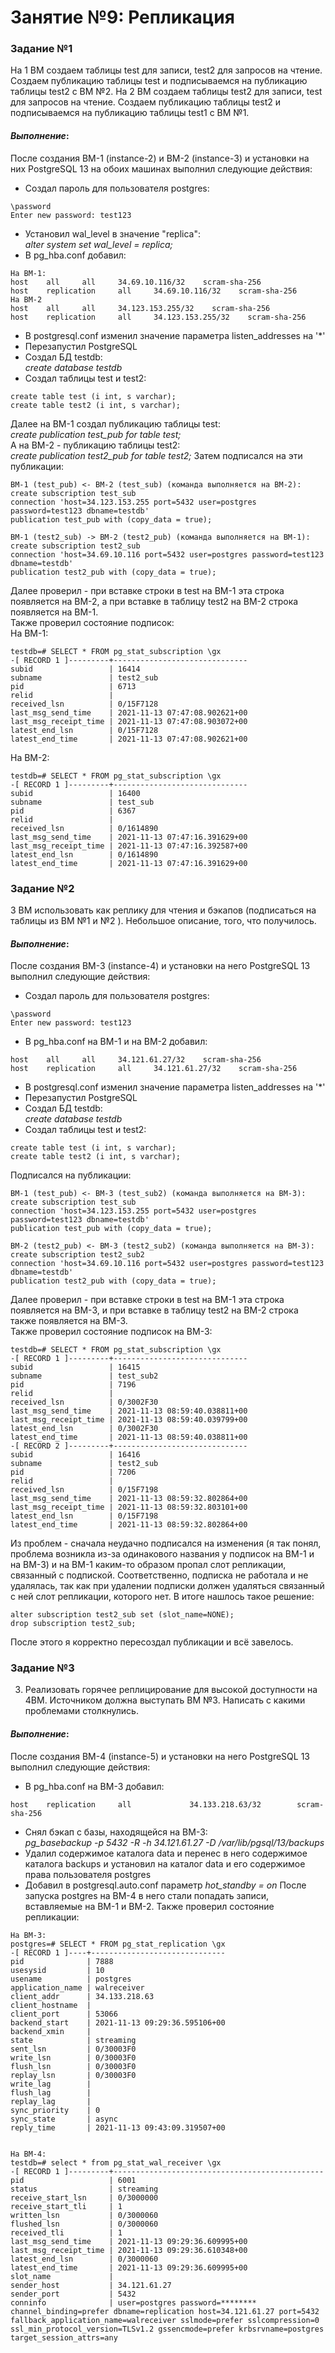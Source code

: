 # Занятие №9: Репликация

### **Задание №1**
На 1 ВМ создаем таблицы test для записи, test2 для запросов на чтение. Создаем публикацию таблицы test и подписываемся на публикацию таблицы test2 с ВМ №2. На 2 ВМ создаем таблицы test2 для записи, test для запросов на чтение. Создаем публикацию таблицы test2 и подписываемся на публикацию таблицы test1 с ВМ №1.  

#### ***Выполнение***:

После создания ВМ-1 (instance-2) и ВМ-2 (instance-3) и установки на них PostgreSQL 13 на обоих машинах выполнил следующие действия:
- Создал пароль для пользователя postgres:  
```
\password
Enter new password: test123
```
- Установил wal_level в значение "replica":  
*alter system set wal_level = replica;*
- В pg_hba.conf добавил:
```
На ВМ-1:
host    all     all     34.69.10.116/32    scram-sha-256
host    replication     all     34.69.10.116/32    scram-sha-256
На ВМ-2
host    all     all     34.123.153.255/32    scram-sha-256
host    replication     all     34.123.153.255/32    scram-sha-256
```
- В postgresql.conf изменил значение параметра listen_addresses на '\*'
- Перезапустил PostgreSQL
- Создал БД testdb:  
*create database testdb*
- Создал таблицы test и test2:
```
create table test (i int, s varchar);
create table test2 (i int, s varchar);
```
Далее на ВМ-1 создал публикацию таблицы test:  
*create publication test_pub for table test;*  
А на ВМ-2 - публикацию таблицы test2:  
*create publication test2_pub for table test2;*
Затем подписался на эти публикации:
```
ВМ-1 (test_pub) <- ВМ-2 (test_sub) (команда выполняется на ВМ-2):
create subscription test_sub
connection 'host=34.123.153.255 port=5432 user=postgres password=test123 dbname=testdb'
publication test_pub with (copy_data = true);

ВМ-1 (test2_sub) -> ВМ-2 (test2_pub) (команда выполняется на ВМ-1):
create subscription test2_sub
connection 'host=34.69.10.116 port=5432 user=postgres password=test123 dbname=testdb'
publication test2_pub with (copy_data = true);
```

Далее проверил - при вставке строки в test на ВМ-1 эта строка появляется на ВМ-2, а при вставке в таблицу test2 на ВМ-2 строка появляется на ВМ-1.  
Также проверил состояние подписок:  
На ВМ-1:
```
testdb=# SELECT * FROM pg_stat_subscription \gx
-[ RECORD 1 ]---------+------------------------------
subid                 | 16414
subname               | test2_sub
pid                   | 6713
relid                 |
received_lsn          | 0/15F7128
last_msg_send_time    | 2021-11-13 07:47:08.902621+00
last_msg_receipt_time | 2021-11-13 07:47:08.903072+00
latest_end_lsn        | 0/15F7128
latest_end_time       | 2021-11-13 07:47:08.902621+00
```
На ВМ-2:
```
testdb=# SELECT * FROM pg_stat_subscription \gx
-[ RECORD 1 ]---------+------------------------------
subid                 | 16400
subname               | test_sub
pid                   | 6367
relid                 |
received_lsn          | 0/1614890
last_msg_send_time    | 2021-11-13 07:47:16.391629+00
last_msg_receipt_time | 2021-11-13 07:47:16.392587+00
latest_end_lsn        | 0/1614890
latest_end_time       | 2021-11-13 07:47:16.391629+00
```

### **Задание №2**
3 ВМ использовать как реплику для чтения и бэкапов (подписаться на таблицы из ВМ №1 и №2 ). Небольшое описание, того, что получилось.

#### ***Выполнение***:
После создания ВМ-3 (instance-4) и установки на него PostgreSQL 13 выполнил следующие действия:
- Создал пароль для пользователя postgres:  
```
\password
Enter new password: test123
```

- В pg_hba.conf на ВМ-1 и на ВМ-2 добавил:
```
host    all     all     34.121.61.27/32    scram-sha-256
host    replication     all     34.121.61.27/32    scram-sha-256
```
- В postgresql.conf изменил значение параметра listen_addresses на '\*'
- Перезапустил PostgreSQL
- Создал БД testdb:  
*create database testdb*
- Создал таблицы test и test2:
```
create table test (i int, s varchar);
create table test2 (i int, s varchar);
```
Подписался на публикации:
```
ВМ-1 (test_pub) <- ВМ-3 (test_sub2) (команда выполняется на ВМ-3):
create subscription test_sub
connection 'host=34.123.153.255 port=5432 user=postgres password=test123 dbname=testdb'
publication test_pub with (copy_data = true);

ВМ-2 (test2_pub) <- ВМ-3 (test2_sub2) (команда выполняется на ВМ-3):
create subscription test2_sub2
connection 'host=34.69.10.116 port=5432 user=postgres password=test123 dbname=testdb'
publication test2_pub with (copy_data = true);
```

Далее проверил - при вставке строки в test на ВМ-1 эта строка появляется на ВМ-3, и при вставке в таблицу test2 на ВМ-2 строка также появляется на ВМ-3.  
Также проверил состояние подписок на ВМ-3:  
```
testdb=# SELECT * FROM pg_stat_subscription \gx
-[ RECORD 1 ]---------+------------------------------
subid                 | 16415
subname               | test_sub2
pid                   | 7196
relid                 |
received_lsn          | 0/3002F30
last_msg_send_time    | 2021-11-13 08:59:40.038811+00
last_msg_receipt_time | 2021-11-13 08:59:40.039799+00
latest_end_lsn        | 0/3002F30
latest_end_time       | 2021-11-13 08:59:40.038811+00
-[ RECORD 2 ]---------+------------------------------
subid                 | 16416
subname               | test2_sub
pid                   | 7206
relid                 |
received_lsn          | 0/15F7198
last_msg_send_time    | 2021-11-13 08:59:32.802864+00
last_msg_receipt_time | 2021-11-13 08:59:32.803101+00
latest_end_lsn        | 0/15F7198
latest_end_time       | 2021-11-13 08:59:32.802864+00
```

Из проблем - сначала неудачно подписался на изменения (я так понял, проблема возникла из-за одинакового названия у подписок на ВМ-1 и на ВМ-3) и на ВМ-1 каким-то образом пропал слот репликации, связанный с подпиской. Соответственно, подписка не работала и не удалялась, так как при удалении подписки должен удаляться связанный с ней слот репликации, которого нет. В итоге нашлось такое решение:
```
alter subscription test2_sub set (slot_name=NONE);
drop subscription test2_sub;
```
После этого я корректно пересоздал публикации и всё завелось.


### **Задание №3**
3. Реализовать горячее реплицирование для высокой доступности на 4ВМ. Источником должна выступать ВМ №3. Написать с какими проблемами столкнулись.

#### ***Выполнение***:
После создания ВМ-4 (instance-5) и установки на него PostgreSQL 13 выполнил следующие действия:
- В pg_hba.conf на ВМ-3 добавил:
```
host    replication     all             34.133.218.63/32        scram-sha-256
```
- Снял бэкап с базы, находящейся на ВМ-3:  
*pg_basebackup -p 5432 -R -h 34.121.61.27 -D /var/lib/pgsql/13/backups*
- Удалил содержимое каталога data и перенес в него содержимое каталога backups и установил на каталог data и его содержимое права пользователя postgres
- Добавил в postgresql.auto.conf параметр *hot_standby = on*
После запуска postgres на ВМ-4 в него стали попадать записи, вставляемые на ВМ-1 и ВМ-2. Также проверил состояние репликации:
```
На ВМ-3:
postgres=# SELECT * FROM pg_stat_replication \gx
-[ RECORD 1 ]----+------------------------------
pid              | 7888
usesysid         | 10
usename          | postgres
application_name | walreceiver
client_addr      | 34.133.218.63
client_hostname  |
client_port      | 53066
backend_start    | 2021-11-13 09:29:36.595106+00
backend_xmin     |
state            | streaming
sent_lsn         | 0/30003F0
write_lsn        | 0/30003F0
flush_lsn        | 0/30003F0
replay_lsn       | 0/30003F0
write_lag        |
flush_lag        |
replay_lag       |
sync_priority    | 0
sync_state       | async
reply_time       | 2021-11-13 09:43:09.319507+00


На ВМ-4:
testdb=# select * from pg_stat_wal_receiver \gx
-[ RECORD 1 ]---------+-----------------------------------------------
pid                   | 6001
status                | streaming
receive_start_lsn     | 0/3000000
receive_start_tli     | 1
written_lsn           | 0/3000060
flushed_lsn           | 0/3000060
received_tli          | 1
last_msg_send_time    | 2021-11-13 09:29:36.609995+00
last_msg_receipt_time | 2021-11-13 09:29:36.610348+00
latest_end_lsn        | 0/3000060
latest_end_time       | 2021-11-13 09:29:36.609995+00
slot_name             |
sender_host           | 34.121.61.27
sender_port           | 5432
conninfo              | user=postgres password=******** channel_binding=prefer dbname=replication host=34.121.61.27 port=5432 fallback_application_name=walreceiver sslmode=prefer sslcompression=0 ssl_min_protocol_version=TLSv1.2 gssencmode=prefer krbsrvname=postgres target_session_attrs=any
```
